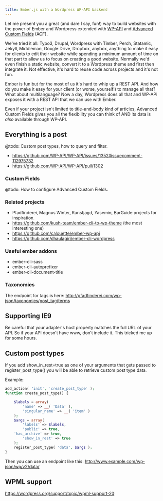 ```yaml
---
title: Ember.js with a Wordpress WP-API backend
---
```


Let me present you a great (and dare I say, fun!) way to build websites with the power of Ember and Wordpress extended with [WP-API](http://wp-api.org/) and [Advanced Custom Fields](http://www.advancedcustomfields.com/) (ACF).

We've tried it all: Typo3, Drupal, Wordpress with Timber, Perch, Statamic, Jekyll, Middleman, Google Drive, Dropbox, anybox, anything to make it easy for clients to edit their website while spending a minimum amount of time on that part to allow us to focus on creating a good website. Normally we'd even finish a static website, convert it to a Wordpress theme and first then integrate it. Not effective, it's hard to reuse code across projects and it's not fun.

Ember is fun but for the most of us it's hard to whip up a REST API. And how do you make it easy for your client (or worse, yourself!) to manage all that? What about multilanguage? Now a day, Wordpress does all that and WP-API exposes it with a REST API that we can use with Ember.

Even if your project isn't limited to title-and-body kind of articles, Advanced Custom Fields gives you all the flexibility you can think of AND its data is _also_ available through WP-API.

## Everything is a post

@todo: Custom post types, how to query and filter.

- https://github.com/WP-API/WP-API/issues/1352#issuecomment-112975732
- https://github.com/WP-API/WP-API/pull/1302

### Custom Fields

@todo: How to configure Advanced Custom Fields.

### Related projects

- Pfadfinderei, Magnus Winter, Kunstjagd, Yasemin, BarGuide projects for inspiration.
- https://github.com/kush-team/ember-cli-to-wp-theme (the most interesting one)
- https://github.com/calouette/ember-wp-api
- https://github.com/dhaulagiri/ember-cli-wordpress

### Useful ember addons

- ember-cli-sass
- ember-cli-autoprefixer
- ember-cli-document-title

### Taxonomies

The endpoint for tags is here: http://pfadfinderei.com/wp-json/taxonomies/post_tag/terms

## Supporting IE9

Be careful that your adapter's host property matches the full URL of your API. So if your API doesn't have www, don't include it. This tricked me up for some hours.

## Custom post types

If you add show_in_rest=true as one of your arguments that gets passed to register_post_type() you will be able to retrieve custom post type data.

Example:

```php
add_action( 'init', 'create_post_type' );
function create_post_type() {

    $labels = array(
        'name' => __( 'Data' ),
        'singular_name' => __( 'item' )
    );
    $args = array(
        'labels' => $labels,
        'public' => true,
	'has_archive' => true,
        'show_in_rest' => true
    );
    register_post_type( 'data', $args );
}
```

Then you can use an endpoint like this: http://www.example.com/wp-json/wp/v2/data/

## WPML support

https://wordpress.org/support/topic/wpml-support-20
